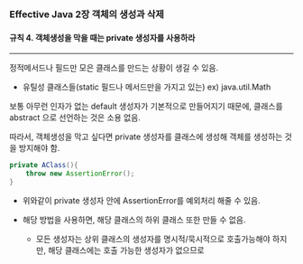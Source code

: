 ### Effective Java 2장 객체의 생성과 삭제

#### 규칙 4. 객체생성을 막을 때는 private 생성자를 사용하라

------

정적메서드나 필드만 모은 클래스를 만드는 상황이 생길 수 있음. 

* 유틸성 클래스들(static 필드나 메서드만을 가지고 있는) ex) java.util.Math



보통 아무런 인자가 없는 default 생성자가 기본적으로 만들어지기 때문에, 클래스를 abstract 으로 선언하는 것은 소용 없음.

따라서, 객체생성을 막고 싶다면 private 생성자를 클래스에 생성해 객체를 생성하는 것을 방지해야 함.

```java
private AClass(){
	throw new AssertionError();
}
```

* 위와같이 private 생성자 안에 AssertionError를 예외처리 해줄 수 있음.

* 해당 방법을 사용하면, 해당 클래스의 하위 클래스 또한 만들 수 없음.
  * 모든 생성자는 상위 클래스의 생성자를 명시적/묵시적으로 호출가능해야 하지만, 해당 클래스에는 호출 가능한 생성자가 없으므로